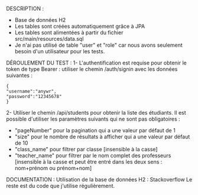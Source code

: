DESCRIPTION :
* Base de données H2
* Les tables sont créées automatiquement grâce à JPA
* Les tables sont alimentées à partir du fichier src/main/resources/data.sql
* Je n'ai pas utilisé de table "user" et "role" car nous avons seulement besoin d'un utilisateur pour les tests.

DÉROULEMENT DU TEST :
 1- L'authentification est requise pour obtenir le token de type Bearer :
   utiliser le chemin /auth/signin avec les données suivantes :

    {
    "username":"anywr",
    "password":"12345678"
    }

  2- Utiliser le chemin /api/students pour obtenir la liste des étudiants.
   Il est possible d'utiliser les paramètres suivants qui ne sont pas obligatoires :
  * "pageNumber" pour la pagination qui a une valeur par défaut de 1
  * "size" pour le nombre de résultats à afficher qui a une valeur par défaut de 10
  * "class_name" pour filtrer par classe [insensible à la casse]
  * "teacher_name" pour filtrer par le nom complet des professeurs [insensible à la casse et peut être entré dans les deux sens : nom+prénom ou prénom+nom]
  
DOCUMENTATION :
Utilisation de la base de données H2 : Stackoverflow
Le reste est du code que j'utilise régulièrement.

